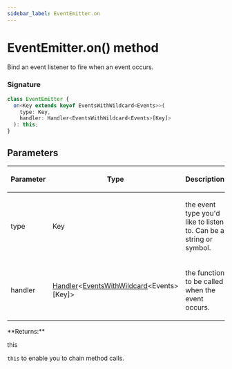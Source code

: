 ```yaml
---
sidebar_label: EventEmitter.on
---
```


# EventEmitter.on() method

Bind an event listener to fire when an event occurs.

### Signature

```typescript
class EventEmitter {
  on<Key extends keyof EventsWithWildcard<Events>>(
    type: Key,
    handler: Handler<EventsWithWildcard<Events>[Key]>
  ): this;
}
```

## Parameters

<table><thead><tr><th>

Parameter

</th><th>

Type

</th><th>

Description

</th></tr></thead>
<tbody><tr><td>

type

</td><td>

Key

</td><td>

the event type you'd like to listen to. Can be a string or symbol.

</td></tr>
<tr><td>

handler

</td><td>

[Handler](./puppeteer.handler.md)&lt;[EventsWithWildcard](./puppeteer.eventswithwildcard.md)&lt;Events&gt;\[Key\]&gt;

</td><td>

the function to be called when the event occurs.

</td></tr>
</tbody></table>
**Returns:**

this

`this` to enable you to chain method calls.

